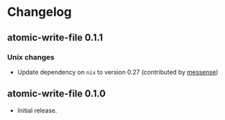 # Changelog

## atomic-write-file 0.1.1

### Unix changes

* Update dependency on `nix` to version 0.27 (contributed by
  [messense](https://github.com/andreacorbellini/rust-atomic-write-file/pull/2))

## atomic-write-file 0.1.0

* Initial release.
